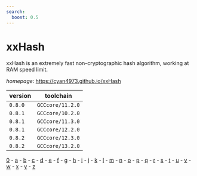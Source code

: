 ```yaml
---
search:
  boost: 0.5
---
```

# xxHash

xxHash is an extremely fast non-cryptographic hash algorithm, working at RAM speed limit.

*homepage*: <https://cyan4973.github.io/xxHash>

version | toolchain
--------|----------
``0.8.0`` | ``GCCcore/11.2.0``
``0.8.1`` | ``GCCcore/10.2.0``
``0.8.1`` | ``GCCcore/11.3.0``
``0.8.1`` | ``GCCcore/12.2.0``
``0.8.2`` | ``GCCcore/12.3.0``
``0.8.2`` | ``GCCcore/13.2.0``

[0](../0/index.md) - [a](../a/index.md) - [b](../b/index.md) - [c](../c/index.md) - [d](../d/index.md) - [e](../e/index.md) - [f](../f/index.md) - [g](../g/index.md) - [h](../h/index.md) - [i](../i/index.md) - [j](../j/index.md) - [k](../k/index.md) - [l](../l/index.md) - [m](../m/index.md) - [n](../n/index.md) - [o](../o/index.md) - [p](../p/index.md) - [q](../q/index.md) - [r](../r/index.md) - [s](../s/index.md) - [t](../t/index.md) - [u](../u/index.md) - [v](../v/index.md) - [w](../w/index.md) - [x](../x/index.md) - [y](../y/index.md) - [z](../z/index.md)


